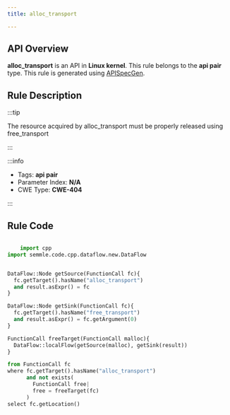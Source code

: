 ```yaml
---
title: alloc_transport

---
```



## API Overview
**alloc_transport** is an API in **Linux kernel**. This rule belongs to the **api pair** type. This rule is generated using [APISpecGen](../../tools/APISpecGen).
## Rule Description

:::tip

The resource acquired by alloc_transport must be properly released using free_transport

:::

:::info

- Tags: **api pair**
- Parameter Index: **N/A**
- CWE Type: **CWE-404**

:::

## Rule Code
```python

    import cpp
import semmle.code.cpp.dataflow.new.DataFlow


DataFlow::Node getSource(FunctionCall fc){
  fc.getTarget().hasName("alloc_transport")
  and result.asExpr() = fc
}

DataFlow::Node getSink(FunctionCall fc){
  fc.getTarget().hasName("free_transport")
  and result.asExpr() = fc.getArgument(0)
}

FunctionCall freeTarget(FunctionCall malloc){
  DataFlow::localFlow(getSource(malloc), getSink(result))
}

from FunctionCall fc
where fc.getTarget().hasName("alloc_transport")
      and not exists(
        FunctionCall free| 
        free = freeTarget(fc)
      )
select fc.getLocation()

    
```